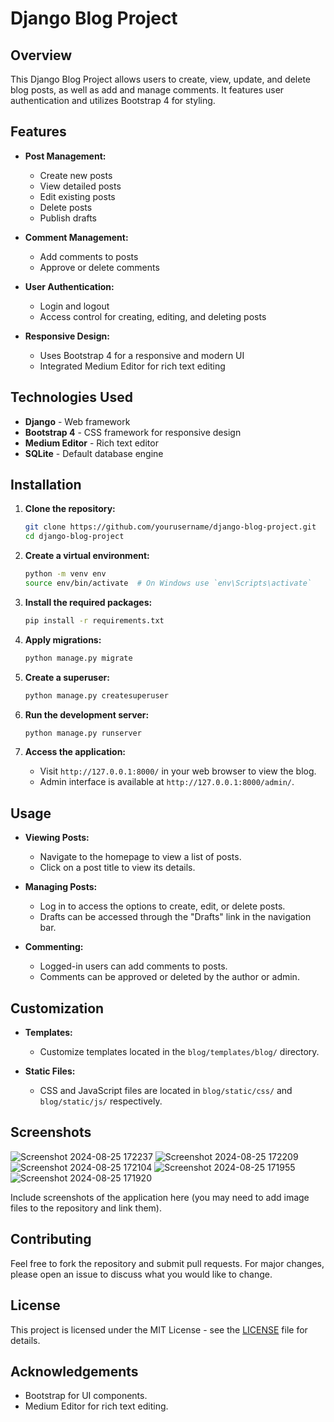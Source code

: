 # Django Blog Project

## Overview

This Django Blog Project allows users to create, view, update, and delete blog posts, as well as add and manage comments. It features user authentication and utilizes Bootstrap 4 for styling.

## Features

- **Post Management:**
  - Create new posts
  - View detailed posts
  - Edit existing posts
  - Delete posts
  - Publish drafts

- **Comment Management:**
  - Add comments to posts
  - Approve or delete comments

- **User Authentication:**
  - Login and logout
  - Access control for creating, editing, and deleting posts

- **Responsive Design:**
  - Uses Bootstrap 4 for a responsive and modern UI
  - Integrated Medium Editor for rich text editing

## Technologies Used

- **Django** - Web framework
- **Bootstrap 4** - CSS framework for responsive design
- **Medium Editor** - Rich text editor
- **SQLite** - Default database engine

## Installation

1. **Clone the repository:**

    ```bash
    git clone https://github.com/yourusername/django-blog-project.git
    cd django-blog-project
    ```

2. **Create a virtual environment:**

    ```bash
    python -m venv env
    source env/bin/activate  # On Windows use `env\Scripts\activate`
    ```

3. **Install the required packages:**

    ```bash
    pip install -r requirements.txt
    ```

4. **Apply migrations:**

    ```bash
    python manage.py migrate
    ```

5. **Create a superuser:**

    ```bash
    python manage.py createsuperuser
    ```

6. **Run the development server:**

    ```bash
    python manage.py runserver
    ```

7. **Access the application:**
   - Visit `http://127.0.0.1:8000/` in your web browser to view the blog.
   - Admin interface is available at `http://127.0.0.1:8000/admin/`.

## Usage

- **Viewing Posts:**
  - Navigate to the homepage to view a list of posts.
  - Click on a post title to view its details.

- **Managing Posts:**
  - Log in to access the options to create, edit, or delete posts.
  - Drafts can be accessed through the "Drafts" link in the navigation bar.

- **Commenting:**
  - Logged-in users can add comments to posts.
  - Comments can be approved or deleted by the author or admin.

## Customization

- **Templates:**
  - Customize templates located in the `blog/templates/blog/` directory.
  
- **Static Files:**
  - CSS and JavaScript files are located in `blog/static/css/` and `blog/static/js/` respectively.

## Screenshots
![Screenshot 2024-08-25 172237](https://github.com/user-attachments/assets/13c6bb5f-7702-43b5-8105-161a4d99957f)
![Screenshot 2024-08-25 172209](https://github.com/user-attachments/assets/7f0d3c78-35e6-4952-8697-aaee6e99c845)
![Screenshot 2024-08-25 172104](https://github.com/user-attachments/assets/696960d6-8790-4788-b4ec-3e63047ff434)
![Screenshot 2024-08-25 171955](https://github.com/user-attachments/assets/c7301cb2-c015-4059-b182-f24fe83088e7)
![Screenshot 2024-08-25 171920](https://github.com/user-attachments/assets/29d5e927-00bc-475e-b18c-317768628dd5)


Include screenshots of the application here (you may need to add image files to the repository and link them).

## Contributing

Feel free to fork the repository and submit pull requests. For major changes, please open an issue to discuss what you would like to change.

## License

This project is licensed under the MIT License - see the [LICENSE](LICENSE) file for details.

## Acknowledgements

- Bootstrap for UI components.
- Medium Editor for rich text editing.
